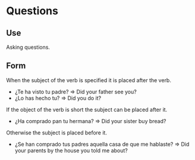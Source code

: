 # Questions

## Use
Asking questions.

## Form
When the subject of the verb is specified it is placed after the verb.
 - ¿Te ha visto tu padre? => Did your father see you?
 - ¿Lo has hecho tu? => Did you do it?

If the object of the verb is short the subject can be placed after it.
 - ¿Ha comprado pan tu hermana? => Did your sister buy bread?

Otherwise the subject is placed before it.
 - ¿Se han comprado tus padres aquella casa de que me hablaste? => Did your parents by the house you told me about?
